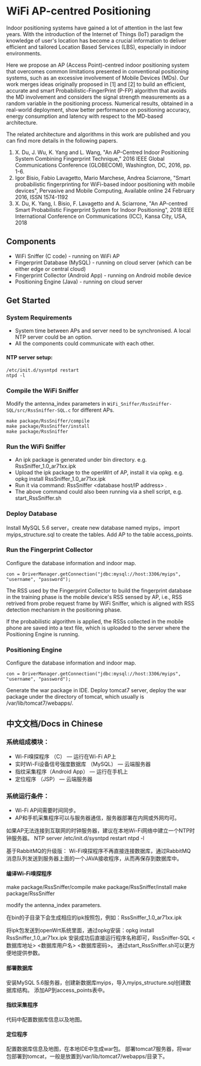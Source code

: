 # WiFi AP-centred Positioning
Indoor positioning systems have gained a lot of attention in the last few years. With the introduction of the Internet of Things (IoT) paradigm the knowledge of user's location has become a crucial information to deliver efficient and tailored Location Based Services (LBS), especially in indoor environments. 

Here we propose an AP (Access Point)-centred indoor positioning system that overcomes common limitations presented in conventional positioning systems, such as an excessive involvement of Mobile Devices (MDs). Our work merges ideas originally proposed in [1] and [2] to build an efficient, accurate and smart Probabilistic-FingerPrint (P-FP) algorithm that avoids the MD involvement and considers the signal strength measurements as a random variable in the positioning process. Numerical results, obtained in a real-world deployment, show better performance on positioning accuracy, energy consumption and latency with respect to the MD-based architecture.

The related architecture and algorithms in this work are published and you can find more details in the following papers.
1. X. Du, J. Wu, K. Yang and L. Wang, "An AP-Centred Indoor Positioning System Combining Fingerprint Technique," 2016 IEEE Global Communications Conference (GLOBECOM), Washington, DC, 2016, pp. 1-6.
2. Igor Bisio, Fabio Lavagetto, Mario Marchese, Andrea Sciarrone, "Smart probabilistic fingerprinting for WiFi-based indoor positioning with mobile devices", Pervasive and Mobile Computing, Available online 24 February 2016, ISSN 1574-1192
3. X. Du, K. Yang, I. Bisio, F. Lavagetto and A. Sciarrone, "An AP-centred Smart Probabilistic Fingerprint System for Indoor Positioning", 2018 IEEE International Conference on Communications (ICC), Kansa City, USA, 2018

## Components
* WiFi Sniffer (C code) - running on WiFi AP
* Fingerprint Database (MySQL) - running on cloud server (which can be either edge or central cloud)
* Fingerprint Collector (Android App) - running on Android mobile device
* Positioning Engine (Java) - running on cloud server

## Get Started
### System Requirements
- System time between APs and server need to be synchronised. A local NTP server could be an option.
- All the components could communicate with each other.

#### NTP server setup:
```
/etc/init.d/sysntpd restart
ntpd -l
```

### Compile the WiFi Sniffer
Modify the antenna_index parameters in `WiFi_Sniffer/RssSniffer-SQL/src/RssSniffer-SQL.c` for different APs.

    make package/RssSniffer/compile
    make package/RssSniffer/install
    make package/RssSniffer

### Run the WiFi Sniffer
- An ipk package is generated under bin directory. e.g. RssSniffer_1.0_ar71xx.ipk
- Upload the ipk package to the openWrt of AP, install it via opkg. e.g. opkg install RssSniffer_1.0_ar71xx.ipk
- Run it via command: RssSniffer <database host/IP address> <database username> <database password>.
- The above command could also been running via a shell script, e.g. start_RssSniffer.sh

### Deploy Database
Install MySQL 5.6 server，create new database named myips，import myips_structure.sql to create the tables.
Add AP to the table access_points.

### Run the Fingerprint Collector
Configure the database information and indoor map.
```
con = DriverManager.getConnection("jdbc:mysql://host:3306/myips", "username", "password");
```
The RSS used by the Fingerprint Collector to build the fingerprint database in the training phase is the mobile device's RSS sensed by AP, i.e., RSS retrived from probe request frame by WiFi Sniffer, which is aligned with RSS detection mechanism in the positioning phase.

If the probabilistic algorithm is applied, the RSSs collected in the mobile phone are saved into a text file, which is uploaded to the server where the Positioning Engine is running.

### Positioning Engine
Configure the database information and indoor map.
```
con = DriverManager.getConnection("jdbc:mysql://host:3306/myips", "username", "password");
```
Generate the war package in IDE.
Deploy tomcat7 server, deploy the war package under the directory of tomcat, which usually is /var/lib/tomcat7/webapps/.


## 中文文档/Docs in Chinese

### 系统组成模块：    
* Wi-Fi嗅探程序 （C） — 运行在Wi-Fi AP上
* 实时Wi-Fi设备信号强度数据库 （MySQL） — 云端服务器
* 指纹采集程序（Android App） — 运行在手机上
* 定位程序 （JSP） — 云端服务器

### 系统运行条件：
* Wi-Fi AP间需要时间同步。
* AP和手机采集程序可以与服务器通信，服务器部署在内网或外网均可。

如果AP无法连接到互联网的时钟服务器，建议在本地Wi-Fi网络中建立一个NTP时钟服务器。
NTP server
    /etc/init.d/sysntpd restart
    ntpd -l

基于RabbitMQ的升级版：
    Wi-Fi嗅探程序不再直接连接数据库，通过RabbitMQ消息队列发送到服务器上面的一个JAVA接收程序，从而再保存到数据库中。

#### 编译Wi-Fi嗅探程序
make package/RssSniffer/compile
make package/RssSniffer/install
make package/RssSniffer

modify the antenna_index parameters.

在bin的子目录下会生成相应的ipk按照包，例如：RssSniffer_1.0_ar71xx.ipk

将ipk包发送到openWrt系统里面，通过opkg安装：opkg install RssSniffer_1.0_ar71xx.ipk
安装成功后直接运行程序名称即可，RssSniffer-SQL <数据库地址> <数据库用户名> <数据库密码>。
通过start_RssSniffer.sh可以更方便地提供参数。

#### 部署数据库
安装MySQL 5.6服务器，创建新数据库myips，导入myips_structure.sql创建数据库结构。
添加AP到access_points表中。

#### 指纹采集程序
代码中配置数据库信息以及地图。

#### 定位程序
配置数据库信息及地图，在本地IDE中生成war包。
部署tomcat7服务器，将war包部署到tomcat，一般是放置到/var/lib/tomcat7/webapps/目录下。

